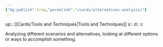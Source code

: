```yaml
---
{"dg-publish":true,"permalink":"/cards/alternatives-analysis/"}
---
```


up:: [[Cards/Tools and Techniques\|Tools and Techniques]] 
x:: 
d:: c

Analyzing different scenarios and alternatives, looking at different options or ways to accomplish something.
